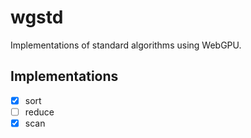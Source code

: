 # wgstd

Implementations of standard algorithms using WebGPU.

## Implementations

- [x] sort
- [ ] reduce
- [x] scan
